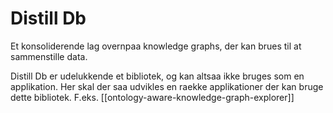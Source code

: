 # Distill Db
Et konsoliderende lag overnpaa knowledge graphs, der kan brues til at sammenstille data.

Distill Db er udelukkende et bibliotek, og kan altsaa ikke bruges som en applikation. Her skal der saa udvikles en raekke applikationer der kan bruge dette bibliotek. F.eks. [[ontology-aware-knowledge-graph-explorer]]
